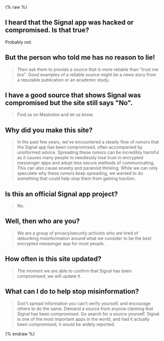 {% raw %}

## I heard that the Signal app was hacked or compromised. Is that true?
Probably not.


## But the person who told me has no reason to lie!
>Then ask them to provide a source that is more reliable than "trust me bro". Good examples of a reliable source might be a news story from a reputable publication or an academic study.


## I have a good source that shows Signal was compromised but the site still says "No".
>Find us on Mastodon and let us know.


## Why did you make this site?
>In the past few years, we've encountered a steady flow of rumors that the Signal app has been compromised, often accompanied by uninformed advice. Spreading these rumors can be incredibly harmful as it causes many people to needlessly lose trust in encrypted messenger apps and adopt less secure methods of communicating. This can also cause anxiety and paranoid thinking. While we can only speculate why these rumors keep spreading, we wanted to do something that could help stop them from gaining traction.

 
## Is this an official Signal app project?
>No.

 
## Well, then who are you?
>We are a group of privacy/security activists who are tired of debunking misinformation around what we consider to be the best encrypted messenger app for most people.

 
## How often is this site updated?
>The moment we are able to confirm that Signal has been compromised, we will update it.

 
## What can I do to help stop misinformation?
>Don't spread information you can't verify yourself, and encourage others to do the same. Demand a source from anyone claiming that Signal has been compromised. Go search for a source yourself. Signal is one of the most important apps in the world, and had it actually been compromised, it would be widely reported.

{% endraw %}